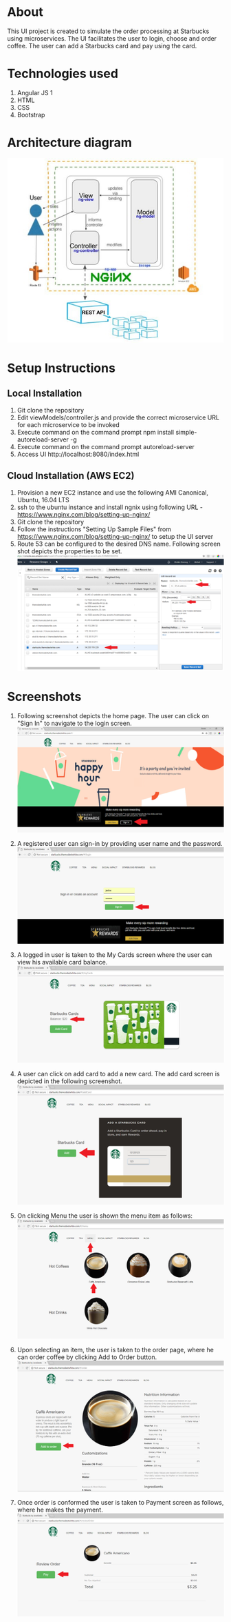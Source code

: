 # About
This UI project is created to simulate the order processing at Starbucks using microservices. The UI facilitates the user to login, choose and order coffee. The user can add a Starbucks card and pay using the card. 

# Technologies used
1. Angular JS 1
2. HTML 
3. CSS
4. Bootstrap

# Architecture diagram
![alt text](UIArch.jpg "UI Architecture")

# Setup Instructions
## Local Installation
1. Git clone the repository
2. Edit viewModels/controller.js and provide the correct microservice URL for each microservice to be invoked
3. Execute command on the command prompt npm install simple-autoreload-server -g
4. Execute command on the command prompt autoreload-server
5. Access UI http://localhost:8080/index.html

## Cloud Installation (AWS EC2)
1. Provision a new EC2 instance and use the following AMI Canonical, Ubuntu, 16.04 LTS
2. ssh to the ubuntu instance and install ngnix using following URL - https://www.nginx.com/blog/setting-up-nginx/
3. Git clone the repository 
4. Follow the instructions "Setting Up Sample Files" from https://www.nginx.com/blog/setting-up-nginx/ to setup the UI server
5. Route 53 can be configured to the desired DNS name. Following screen shot depicts the properties to be set.
![Alt text](screenshots/route53.png)

# Screenshots
1. Following screenshot depicts the home page. The user can click on "Sign In" to navigate to the login screen.
![Alt text](screenshots/1.png)

2. A registered user can sign-in by providing user name and the password.
![Alt text](screenshots/2.png)

3. A logged in user is taken to the My Cards screen where the user can view his available card balance.
![Alt text](screenshots/3.png)

4. A user can click on add card to add a new card. The add card screen is depicted in the following screenshot.
![Alt text](screenshots/4.png)

5. On clicking Menu the user is shown the menu item as follows:
![Alt text](screenshots/5.png)

6. Upon selecting an item, the user is taken to the order page, where he can order coffee by clicking Add to Order button.
![Alt text](screenshots/6.png)

7. Once order is conformed the user is taken to Payment screen as follows, where he makes the payment.
![Alt text](screenshots/7.png)
